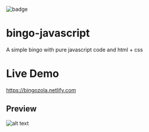 ![badge](https://img.shields.io/github/license/lexmarcos/bingo-javascript)
# bingo-javascript
A simple bingo with pure javascript code and html + css

# Live Demo
https://bingozola.netlify.com

## Preview
![alt text](https://i.imgur.com/suB3a68.png?1)
